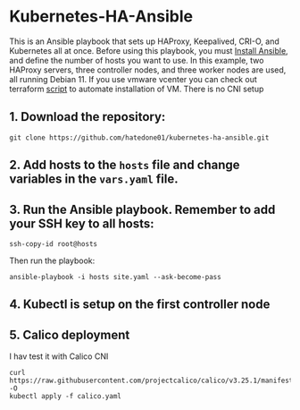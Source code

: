 # Kubernetes-HA-Ansible

This is an Ansible playbook that sets up HAProxy, Keepalived, CRI-O, and Kubernetes all at once. Before using this playbook, you must [Install Ansible](https://docs.ansible.com/ansible/latest/installation_guide/intro_installation.html "Install Ansible"), and define the number of hosts you want to use. In this example, two HAProxy servers, three controller nodes, and three worker nodes are used, all running Debian 11. If you use vmware vcenter you can check out terraform [script](https://github.com/hatedone01/terraform-kubernetes.git "script") to automate installation of VM. There is no CNI setup

## 1. Download the repository:
```
git clone https://github.com/hatedone01/kubernetes-ha-ansible.git
```
## 2. Add hosts to the `hosts` file and change variables in the `vars.yaml` file.

## 3. Run the Ansible playbook. Remember to add your SSH key to all hosts:
```
ssh-copy-id root@hosts
```
Then run the playbook:
```
ansible-playbook -i hosts site.yaml --ask-become-pass
```
## 4. Kubectl is setup on the first controller node 

## 5. Calico deployment
I hav test it with Calico CNI
```
curl https://raw.githubusercontent.com/projectcalico/calico/v3.25.1/manifests/calico.yaml -O
kubectl apply -f calico.yaml
```